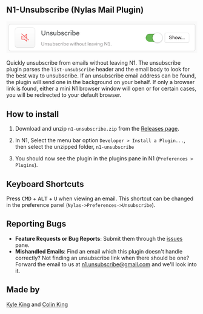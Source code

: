 ## N1-Unsubscribe (Nylas Mail Plugin)

![Unsubscribe: unsubscribe without leaving N1](plugin.png)

Quickly unsubscribe from emails without leaving N1. The unsubscribe plugin parses the `list-unsubscribe` header and the email body to look for the best way to unsubscribe. If an unsubscribe email address can be found, the plugin will send one in the background on your behalf. If only a browser link is found, either a mini N1 browser window will open or for certain cases, you will be redirected to your default browser.

## How to install

1. Download and unzip `n1-unsubscribe.zip` from the [Releases page](https://github.com/colinking/n1-unsubscribe/releases/latest).

2. In N1, Select the menu bar option `Developer > Install a Plugin...`, then select the unzipped folder, `n1-unsubscribe`

3. You should now see the plugin in the plugins pane in N1 (`Preferences > Plugins`).

## Keyboard Shortcuts

Press <kbd>CMD</kbd> + <kbd>ALT</kbd> + <kbd>U</kbd> when viewing an email. This shortcut can be changed in the preference panel (`Nylas->Preferences->Unsubscribe`).

## Reporting Bugs

- **Feature Requests or Bug Reports**: Submit them through the [issues](issues) pane.
- **Mishandled Emails**: Find an email which this plugin doesn't handle correctly? Not finding an unsubscribe link when there should be one? Forward the email to us at <a href="mailto:n1.unsubscribe@gmail.com">n1.unsubscribe@gmail.com</a> and we'll look into it.

## Made by

[Kyle King](http://kyleking.me) and [Colin King](http://colinking.co)

